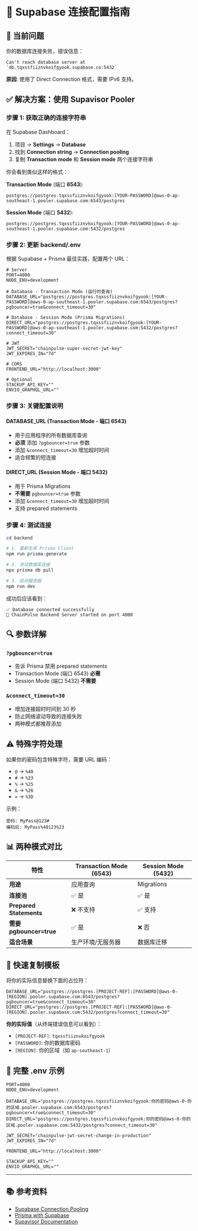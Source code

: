 # 🔧 Supabase 连接配置指南

## 📍 当前问题

你的数据库连接失败，错误信息：
```
Can't reach database server at `db.tqxssfiiznvkoifgyook.supabase.co:5432`
```

**原因**: 使用了 Direct Connection 格式，需要 IPv6 支持。

## ✅ 解决方案：使用 Supavisor Pooler

### 步骤 1: 获取正确的连接字符串

在 Supabase Dashboard：
1. 项目 → **Settings** → **Database**  
2. 找到 **Connection string** → **Connection pooling**
3. 复制 **Transaction mode** 和 **Session mode** 两个连接字符串

你会看到类似这样的格式：

**Transaction Mode** (端口 **6543**):
```
postgres://postgres.tqxssfiiznvkoifgyook:[YOUR-PASSWORD]@aws-0-ap-southeast-1.pooler.supabase.com:6543/postgres
```

**Session Mode** (端口 **5432**):
```
postgres://postgres.tqxssfiiznvkoifgyook:[YOUR-PASSWORD]@aws-0-ap-southeast-1.pooler.supabase.com:5432/postgres
```

### 步骤 2: 更新 backend/.env

根据 Supabase + Prisma 最佳实践，配置两个 URL：

```env
# Server
PORT=4000
NODE_ENV=development

# Database - Transaction Mode (运行时查询)
DATABASE_URL="postgres://postgres.tqxssfiiznvkoifgyook:[YOUR-PASSWORD]@aws-0-ap-southeast-1.pooler.supabase.com:6543/postgres?pgbouncer=true&connect_timeout=30"

# Database - Session Mode (Prisma Migrations)
DIRECT_URL="postgres://postgres.tqxssfiiznvkoifgyook:[YOUR-PASSWORD]@aws-0-ap-southeast-1.pooler.supabase.com:5432/postgres?connect_timeout=30"

# JWT
JWT_SECRET="chainpulse-super-secret-jwt-key"
JWT_EXPIRES_IN="7d"

# CORS
FRONTEND_URL="http://localhost:3000"

# Optional
STACKUP_API_KEY=""
ENVIO_GRAPHQL_URL=""
```

### 步骤 3: 关键配置说明

#### DATABASE_URL (Transaction Mode - 端口 6543)
- 用于应用程序的所有数据库查询
- **必须** 添加 `?pgbouncer=true` 参数
- 添加 `&connect_timeout=30` 增加超时时间
- 适合频繁的短连接

#### DIRECT_URL (Session Mode - 端口 5432)
- 用于 Prisma Migrations
- **不需要** `pgbouncer=true` 参数
- 添加 `&connect_timeout=30` 增加超时时间
- 支持 prepared statements

### 步骤 4: 测试连接

```powershell
cd backend

# 1. 重新生成 Prisma Client
npm run prisma:generate

# 2. 测试数据库连接
npx prisma db pull

# 3. 启动服务器
npm run dev
```

成功后应该看到：
```
✅ Database connected successfully
🚀 ChainPulse Backend Server started on port 4000
```

## 🔍 参数详解

### `?pgbouncer=true`
- 告诉 Prisma 禁用 prepared statements
- Transaction Mode (端口 6543) **必需**
- Session Mode (端口 5432) **不需要**

### `&connect_timeout=30`
- 增加连接超时时间到 30 秒
- 防止网络波动导致的连接失败
- 两种模式都推荐添加

## ⚠️ 特殊字符处理

如果你的密码包含特殊字符，需要 URL 编码：
- `@` → `%40`
- `#` → `%23`
- `%` → `%25`
- `&` → `%26`
- `=` → `%3D`

示例：
```
密码: MyPass@123#
编码后: MyPass%40123%23
```

## 📊 两种模式对比

| 特性 | Transaction Mode (6543) | Session Mode (5432) |
|------|------------------------|---------------------|
| **用途** | 应用查询 | Migrations |
| **连接池** | ✅ 是 | ✅ 是 |
| **Prepared Statements** | ❌ 不支持 | ✅ 支持 |
| **需要 pgbouncer=true** | ✅ 是 | ❌ 否 |
| **适合场景** | 生产环境/无服务器 | 数据库迁移 |

## 🎯 快速复制模板

将你的实际信息替换下面的占位符：

```env
DATABASE_URL="postgres://postgres.[PROJECT-REF]:[PASSWORD]@aws-0-[REGION].pooler.supabase.com:6543/postgres?pgbouncer=true&connect_timeout=30"
DIRECT_URL="postgres://postgres.[PROJECT-REF]:[PASSWORD]@aws-0-[REGION].pooler.supabase.com:5432/postgres?connect_timeout=30"
```

**你的实际值**（从终端错误信息可以看到）：
- `[PROJECT-REF]`: `tqxssfiiznvkoifgyook`
- `[PASSWORD]`: 你的数据库密码
- `[REGION]`: 你的区域（如 `ap-southeast-1`）

## 🚀 完整 .env 示例

```env
PORT=4000
NODE_ENV=development

DATABASE_URL="postgres://postgres.tqxssfiiznvkoifgyook:你的密码@aws-0-你的区域.pooler.supabase.com:6543/postgres?pgbouncer=true&connect_timeout=30"
DIRECT_URL="postgres://postgres.tqxssfiiznvkoifgyook:你的密码@aws-0-你的区域.pooler.supabase.com:5432/postgres?connect_timeout=30"

JWT_SECRET="chainpulse-jwt-secret-change-in-production"
JWT_EXPIRES_IN="7d"

FRONTEND_URL="http://localhost:3000"

STACKUP_API_KEY=""
ENVIO_GRAPHQL_URL=""
```

---

## 📚 参考资料

- [Supabase Connection Pooling](https://supabase.com/docs/guides/database/connecting-to-postgres)
- [Prisma with Supabase](https://supabase.com/docs/guides/database/prisma)
- [Supavisor Documentation](https://supabase.com/docs/guides/database/supavisor)



